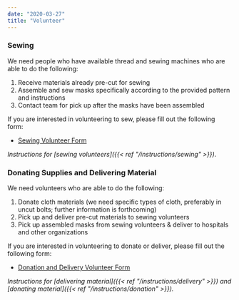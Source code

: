 ```yaml
---
date: "2020-03-27"
title: "Volunteer"
---
```


### Sewing

We need people who have available thread and sewing machines who are able to do the following:

1. Receive materials already pre-cut for sewing
2. Assemble and sew masks specifically according to the provided pattern and instructions
3. Contact team for pick up after the masks have been assembled

If you are interested in volunteering to sew, please fill out the following form:
* [Sewing Volunteer Form](https://docs.google.com/forms/d/e/1FAIpQLSdXFniqm1C3n3G9cq_NM52ADRSx0eLHl3TYYuKPnc-RZuAUPg/viewform)

_Instructions for [sewing volunteers]({{< ref "/instructions/sewing" >}})_.

### Donating Supplies and Delivering Material

We need volunteers who are able to do the following:

1. Donate cloth materials (we need specific types of cloth, preferably in uncut bolts; further information is forthcoming)
2. Pick up and deliver pre-cut materials to sewing volunteers
3. Pick up assembled masks from sewing volunteers & deliver to hospitals and other organizations

If you are interested in volunteering to donate or deliver, please fill out the following form:
* [Donation and Delivery Volunteer Form](https://docs.google.com/forms/d/e/1FAIpQLSftQyjMjYyzOPFTIa61jpgSSptbET_IMFtnUkUJvybHG1Ub3g/viewform)

_Instructions for [delivering material]({{< ref "/instructions/delivery" >}}) and [donating material]({{< ref "/instructions/donation" >}})._
